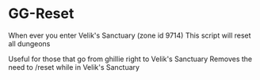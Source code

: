 # GG-Reset


When ever you enter Velik's Sanctuary (zone id 9714)
This script will reset all dungeons

Useful for those that go from ghillie right to Velik's Sanctuary
Removes the need to /reset while in Velik's Sanctuary